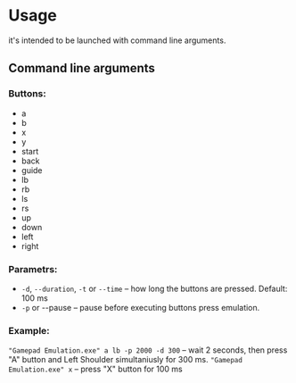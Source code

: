 # Usage
it's intended to be launched with command line arguments.

## Command line arguments

### Buttons:

- a
- b
- x
- y
- start
- back
- guide
- lb
- rb
- ls
- rs
- up
- down
- left
- right

### Parametrs:
- `-d`, `--duration`, `-t` or `--time` – how long the buttons are pressed. Default: 100 ms
- `-p` or --pause – pause before executing buttons press emulation.

### Example:
`"Gamepad Emulation.exe" a lb -p 2000 -d 300` – wait 2 seconds, then press "A" button and Left Shoulder simultaniusly for 300 ms.
`"Gamepad Emulation.exe" x` – press "X" button for 100 ms
